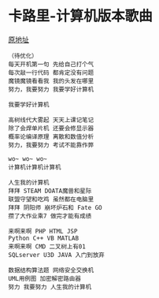 # 卡路里-计算机版本歌曲

[原地址](https://www.bilibili.com/video/av416078420/)
```
（待优化）
每天开机第一句 先给自己打个气
每次敲一行代码 都肯定没有问题
魔镜魔镜看看我 我的头发在哪里
努力，我要努力 我要学好计算机

我要学好计算机

高树线代大雾起 天天上课记笔记
除了会焊单片机 还要会修显示器
概率论编译原理 离散和数值分析
努力，我要努力 考试不能靠作弊

wo~ wo~ wo~
计算机计算机计算机

人生我的计算机
拜拜 STEAM DOATA魔兽和星际
联盟守望和吃鸡 虽然都在电脑里
拜拜 阴阳师 崩坏炉石和 Fate GO
攒了大作业乘7 做完才能有成绩

来啊来啊 PHP HTML JSP
Python C++ VB MATLAB
来啊来啊 CMD 二叉树上有01
SQLserver U3D JAVA 入门到放弃

数据结构算法题 网络安全交换机
UML用例图 加密解密路由器
努力 我要努力 人生我的计算机
```